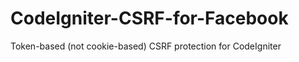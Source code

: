 CodeIgniter-CSRF-for-Facebook
=============================

Token-based (not cookie-based) CSRF protection for CodeIgniter